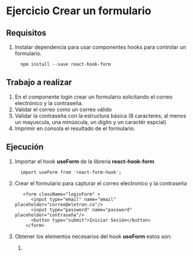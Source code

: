 # Ejercicio Crear un formulario

## Requisitos
1. Instalar dependencia para usar componentes hooks para controlar un formulario.
    ```
      npm install --save react-hook-form
    ```

## Trabajo a realizar
1) En el componente login crear un formulario solicitando el correo electrónico y la contraseña.
2) Validar el correo como un correo válido
3) Validar la contraseña con la estructura básica (8 caracteres, al menos un mayuscula, una minúscula, un dígito y un caractér espcial)
4) Imprimir en consola el resultado de el formulario.

## Ejecución 
1. Importar el hook **useForm** de la libreria **react-hook-form**

    ```
      import useForm from 'react-form-hook';
    ```
2. Crear el formulario para capturar el correo electronico y la contraseña

    ```
       <form className="loginForm" >
          <input type="email" name="email" placeholder="correo@eletron.co"/>
          <input type="password" name="password" placeholder="contraseña"/>
          <button type="submit">Iniciar Sesión</button>
        </form>
    ```

3. Obtener los elementos necesarios del hook **useForm** estos son:

   1. 
